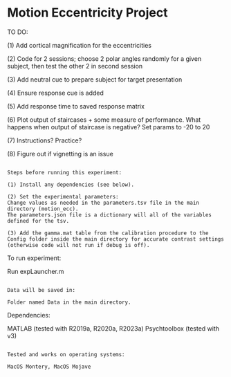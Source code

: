 # Motion Eccentricity Project

TO DO:

(1) Add cortical magnification for the eccentricities

(2) Code for 2 sessions; choose 2 polar angles randomly for a given subject, then test the other 2 in second session

(3) Add neutral cue to prepare subject for target presentation

(4) Ensure response cue is added

(5) Add response time to saved response matrix

(6) Plot output of staircases + some measure of performance. What happens when output of staircase is negative? Set params to -20 to 20

(7) Instructions? Practice?

(8) Figure out if vignetting is an issue

~~~~~~~~~~~~~~~~~~

Steps before running this experiment:

(1) Install any dependencies (see below).

(2) Set the experimental parameters:
Change values as needed in the parameters.tsv file in the main directory (motion_ecc).
The parameters.json file is a dictionary will all of the variables defined for the tsv.

(3) Add the gamma.mat table from the calibration procedure to the Config folder inside the main directory for accurate contrast settings (otherwise code will not run if debug is off).

~~~~~~~~~~~~~~~~~~

To run experiment:

Run expLauncher.m

~~~~~~~~~~~~~~~~~~

Data will be saved in:

Folder named Data in the main directory.

~~~~~~~~~~~~~~~~~~

Dependencies:

MATLAB (tested with R2019a, R2020a, R2023a)
Psychtoolbox (tested with v3)

~~~~~~~~~~~~~~~~~~

Tested and works on operating systems:
 
MacOS Montery, MacOS Mojave
